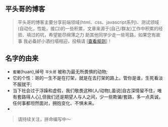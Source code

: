 ## 平头哥的博客

> 平头哥的博客主要分享前端领域(html、css、javascript系列)、测试领域(自动化，性能，接口)的一些积累，文章来源于(自己/群友)工作中积累的经验、填过的坑，希望能尽绵薄之力 助其他同学少走一些弯路，如果您有故事 我必备好小酒扫塌相迎，投稿请 [[查看规则](other/rule  "查看规则")]！

## 名字的由来
- `蜜獾`(huan),绰号 `平头哥` 被称为最无所畏惧的动物;
- 它的个性：哥的一生不是在打架，就是在去打架的路上。管你是谁，生死看淡不服就干;
- 当下社会过于浮躁和虚假，我们敬畏这种(人/动物),虽说[自古深情留不住，唯有套路得人心],但我们还是期望人与人之间，少一些欺骗/套路，多一点真诚，任何事都坦然面对，拥抱变化、不惧未来。
-

>请持续关注，拼命编写中～
